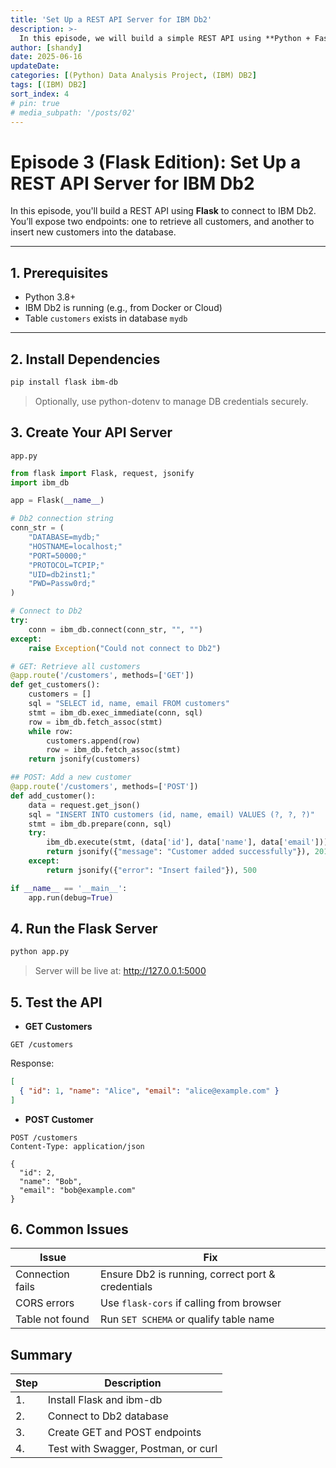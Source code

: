 ```yaml
---
title: 'Set Up a REST API Server for IBM Db2'
description: >-
  In this episode, we will build a simple REST API using **Python + FastAPI** to connect to your IBM Db2 database and expose endpoints for querying and inserting data.
author: [shandy]
date: 2025-06-16
updateDate: 
categories: [(Python) Data Analysis Project, (IBM) DB2]
tags: [(IBM) DB2]
sort_index: 4
# pin: true
# media_subpath: '/posts/02'
---
```


# Episode 3 (Flask Edition): Set Up a REST API Server for IBM Db2

In this episode, you'll build a REST API using **Flask** to connect to IBM Db2. You’ll expose two endpoints: one to retrieve all customers, and another to insert new customers into the database.

---

## 1. Prerequisites

- Python 3.8+
- IBM Db2 is running (e.g., from Docker or Cloud)
- Table `customers` exists in database `mydb`

---

## 2. Install Dependencies

```bash
pip install flask ibm-db
```
> Optionally, use python-dotenv to manage DB credentials securely.

## 3. Create Your API Server
`app.py`
```python
from flask import Flask, request, jsonify
import ibm_db

app = Flask(__name__)

# Db2 connection string
conn_str = (
    "DATABASE=mydb;"
    "HOSTNAME=localhost;"
    "PORT=50000;"
    "PROTOCOL=TCPIP;"
    "UID=db2inst1;"
    "PWD=Passw0rd;"
)

# Connect to Db2
try:
    conn = ibm_db.connect(conn_str, "", "")
except:
    raise Exception("Could not connect to Db2")

# GET: Retrieve all customers
@app.route('/customers', methods=['GET'])
def get_customers():
    customers = []
    sql = "SELECT id, name, email FROM customers"
    stmt = ibm_db.exec_immediate(conn, sql)
    row = ibm_db.fetch_assoc(stmt)
    while row:
        customers.append(row)
        row = ibm_db.fetch_assoc(stmt)
    return jsonify(customers)

## POST: Add a new customer
@app.route('/customers', methods=['POST'])
def add_customer():
    data = request.get_json()
    sql = "INSERT INTO customers (id, name, email) VALUES (?, ?, ?)"
    stmt = ibm_db.prepare(conn, sql)
    try:
        ibm_db.execute(stmt, (data['id'], data['name'], data['email']))
        return jsonify({"message": "Customer added successfully"}), 201
    except:
        return jsonify({"error": "Insert failed"}), 500

if __name__ == '__main__':
    app.run(debug=True)
```
## 4. Run the Flask Server
```bash
python app.py
```

> Server will be live at: http://127.0.0.1:5000

## 5. Test the API
- **GET Customers**
```http
GET /customers
```
Response:
```json
[
  { "id": 1, "name": "Alice", "email": "alice@example.com" }
]
```
- **POST Customer**
```http
POST /customers
Content-Type: application/json

{
  "id": 2,
  "name": "Bob",
  "email": "bob@example.com"
}
```

## 6. Common Issues

| Issue            | Fix                                               |
| ---------------- | ------------------------------------------------- |
| Connection fails | Ensure Db2 is running, correct port & credentials |
| CORS errors      | Use `flask-cors` if calling from browser          |
| Table not found  | Run `SET SCHEMA` or qualify table name            |


## Summary

| Step | Description                         |
| ---- | ----------------------------------- |
| 1.   | Install Flask and ibm-db            |
| 2.   | Connect to Db2 database             |
| 3.   | Create GET and POST endpoints       |
| 4.   | Test with Swagger, Postman, or curl |
